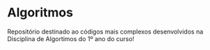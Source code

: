 # Algoritmos
 Repositório destinado ao códigos mais complexos desenvolvidos na Disciplina de Algortimos do 1º ano do curso!
